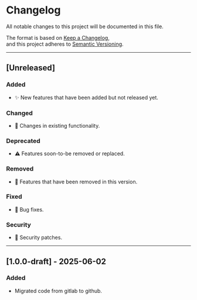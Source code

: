 # Changelog

All notable changes to this project will be documented in this file.

The format is based on [Keep a Changelog](https://keepachangelog.com/en/1.0.0/),  
and this project adheres to [Semantic Versioning](https://semver.org/).

---

## [Unreleased]

### Added
- ✨ New features that have been added but not released yet.

### Changed
- 🔁 Changes in existing functionality.

### Deprecated
- ⚠️ Features soon-to-be removed or replaced.

### Removed
- 🧹 Features that have been removed in this version.

### Fixed
- 🐛 Bug fixes.

### Security
- 🔐 Security patches.

---

## [1.0.0-draft] - 2025-06-02

### Added
- Migrated code from gitlab to github.
